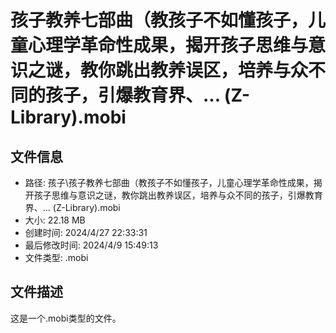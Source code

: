 ﻿# 孩子教养七部曲（教孩子不如懂孩子，儿童心理学革命性成果，揭开孩子思维与意识之谜，教你跳出教养误区，培养与众不同的孩子，引爆教育界、... (Z-Library).mobi

## 文件信息
- 路径: 孩子\孩子教养七部曲（教孩子不如懂孩子，儿童心理学革命性成果，揭开孩子思维与意识之谜，教你跳出教养误区，培养与众不同的孩子，引爆教育界、... (Z-Library).mobi
- 大小: 22.18 MB
- 创建时间: 2024/4/27 22:33:31
- 最后修改时间: 2024/4/9 15:49:13
- 文件类型: .mobi

## 文件描述
这是一个.mobi类型的文件。

